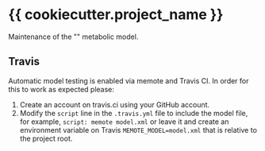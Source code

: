 # {{ cookiecutter.project_name }}

Maintenance of the "" metabolic model.

## Travis

Automatic model testing is enabled via memote and Travis CI. In order for this
to work as expected please:

1. Create an account on travis.ci using your GitHub account.
2. Modify the `script` line in the `.travis.yml` file to include the model file,
   for example, `script: memote model.xml` or leave it and create an environment
   variable on Travis `MEMOTE_MODEL=model.xml` that is relative to the project
   root.
